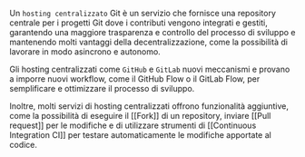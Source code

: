Un `hosting centralizzato` Git è un servizio che fornisce una repository centrale per i progetti Git dove i contributi vengono integrati e gestiti, garantendo una maggiore trasparenza e controllo del processo di sviluppo e mantenendo molti vantaggi della decentralizzazione, come la possibilità di lavorare in modo asincrono e autonomo.

Gli hosting centralizzati come `GitHub` e `GitLab` nuovi meccanismi e provano a imporre nuovi workflow, come il GitHub Flow o il GitLab Flow, per semplificare e ottimizzare il processo di sviluppo. 

Inoltre, molti servizi di hosting centralizzati offrono funzionalità aggiuntive, come la possibilità di eseguire il [[Fork]] di un repository, inviare [[Pull request]] per le modifiche e di utilizzare strumenti di [[Continuous Integration CI]] per testare automaticamente le modifiche apportate al codice.